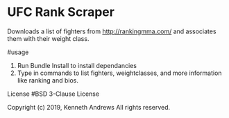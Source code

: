 # UFC Rank Scraper

Downloads a list of fighters from http://rankingmma.com/ and associates them with their weight class.

#usage

1. Run Bundle Install to install dependancies
2. Type in commands to list fighters, weightclasses, and more information like ranking and bios.

License
#BSD 3-Clause License

Copyright (c) 2019, Kenneth Andrews
All rights reserved.
